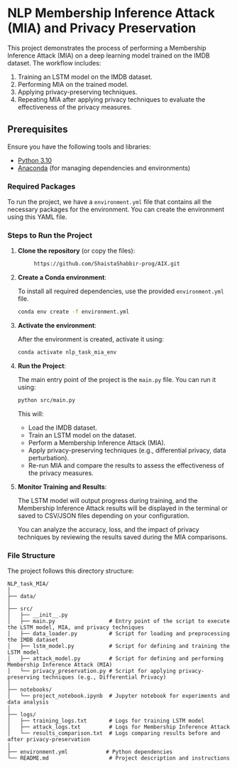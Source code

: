# NLP Membership Inference Attack (MIA) and Privacy Preservation

This project demonstrates the process of performing a Membership Inference Attack (MIA) on a deep learning model trained on the IMDB dataset. The workflow includes:
1. Training an LSTM model on the IMDB dataset.
2. Performing MIA on the trained model.
3. Applying privacy-preserving techniques.
4. Repeating MIA after applying privacy techniques to evaluate the effectiveness of the privacy measures.

## Prerequisites

Ensure you have the following tools and libraries:

- [Python 3.10](https://www.python.org/downloads/)
- [Anaconda](https://www.anaconda.com/products/individual) (for managing dependencies and environments)

### Required Packages

To run the project, we have a `environment.yml` file that contains all the necessary packages for the environment. You can create the environment using this YAML file.

### Steps to Run the Project

1. **Clone the repository** (or copy the files):

    ```bash
         https://github.com/ShaistaShabbir-prog/AIX.git
    ```

2. **Create a Conda environment**:

    To install all required dependencies, use the provided `environment.yml` file.

    ```bash
    conda env create -f environment.yml
    ```

3. **Activate the environment**:

    After the environment is created, activate it using:

    ```bash
    conda activate nlp_task_mia_env
    ```

4. **Run the Project**:

    The main entry point of the project is the `main.py` file. You can run it using:

    ```bash
    python src/main.py
    ```

    This will:
    - Load the IMDB dataset.
    - Train an LSTM model on the dataset.
    - Perform a Membership Inference Attack (MIA).
    - Apply privacy-preserving techniques (e.g., differential privacy, data perturbation).
    - Re-run MIA and compare the results to assess the effectiveness of the privacy measures.

5. **Monitor Training and Results**:

    The LSTM model will output progress during training, and the Membership Inference Attack results will be displayed in the terminal or saved to CSV/JSON files depending on your configuration.

    You can analyze the accuracy, loss, and the impact of privacy techniques by reviewing the results saved during the MIA comparisons.

### File Structure

The project follows this directory structure:
```plaintext
NLP_task_MIA/
│
├── data/
│
├── src/
│   ├── __init__.py            
│   ├── main.py                 # Entry point of the script to execute the LSTM model, MIA, and privacy techniques
│   ├── data_loader.py          # Script for loading and preprocessing the IMDB dataset
│   ├── lstm_model.py           # Script for defining and training the LSTM model
│   ├── attack_model.py         # Script for defining and performing Membership Inference Attack (MIA)
│   └── privacy_preservation.py # Script for applying privacy-preserving techniques (e.g., Differential Privacy)
│
├── notebooks/
│   └── project_notebook.ipynb  # Jupyter notebook for experiments and data analysis
│
├── logs/
│   ├── training_logs.txt       # Logs for training LSTM model
│   ├── attack_logs.txt         # Logs for Membership Inference Attack
│   └── results_comparison.txt  # Logs comparing results before and after privacy-preservation
│
├── environment.yml            # Python dependencies
└── README.md                   # Project description and instructions
```